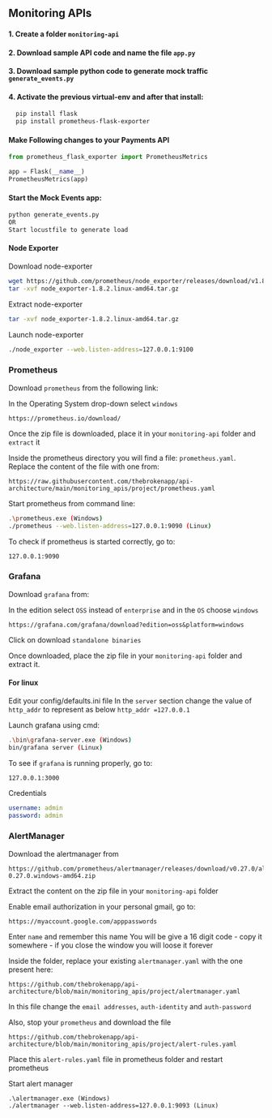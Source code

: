 
## Monitoring APIs

#### 1. Create a folder `monitoring-api`

#### 2. Download sample API code and name the file `app.py`

#### 3. Download sample python code to generate mock traffic `generate_events.py`

#### 4. Activate the previous virtual-env and after that install:
```bash
  pip install flask
  pip install prometheus-flask-exporter
```
#### Make Following changes to your Payments API
```python
from prometheus_flask_exporter import PrometheusMetrics

app = Flask(__name__)
PrometheusMetrics(app)
```

#### Start the Mock Events app:
```bash
python generate_events.py
OR
Start locustfile to generate load
```


#### Node Exporter
Download node-exporter
``` bash
wget https://github.com/prometheus/node_exporter/releases/download/v1.8.2/node_exporter-1.8.2.linux-amd64.tar.gz
tar -xvf node_exporter-1.8.2.linux-amd64.tar.gz
```

Extract node-exporter
``` bash
tar -xvf node_exporter-1.8.2.linux-amd64.tar.gz
```

Launch node-exporter
```bash
./node_exporter --web.listen-address=127.0.0.1:9100
```


### Prometheus
Download `prometheus` from the following link:

In the Operating System drop-down select `windows`
```url
https://prometheus.io/download/
```

Once the zip file is downloaded, place it in your `monitoring-api` folder and `extract` it

Inside the prometheus directory you will find a file: `prometheus.yaml`. Replace the content of the file with one from:

```url
https://raw.githubusercontent.com/thebrokenapp/api-architecture/main/monitoring_apis/project/prometheus.yaml
```

Start prometheus from command line:
```bash
.\prometheus.exe (Windows)
./prometheus --web.listen-address=127.0.0.1:9090 (Linux)
```

To check if prometheus is started correctly, go to:
```url
127.0.0.1:9090
```

### Grafana
Download `grafana` from:

In the edition select `OSS` instead of `enterprise` and in the `OS` choose `windows`
```url
https://grafana.com/grafana/download?edition=oss&platform=windows
```

Click on download `standalone binaries`

Once downloaded, place the zip file in your `monitoring-api` folder and extract it.

#### For linux
Edit your config/defaults.ini file
In the `server` section change the value of `http_addr` to represent as below
`http_addr =127.0.0.1`

Launch grafana using cmd:
```bash
.\bin\grafana-server.exe (Windows)
bin/grafana server (Linux)
```

To see if `grafana` is running properly, go to:
```url
127.0.0.1:3000
```
Credentials
```yaml
username: admin
password: admin
```

### AlertManager
Download the alertmanager from
```url
https://github.com/prometheus/alertmanager/releases/download/v0.27.0/alertmanager-0.27.0.windows-amd64.zip
```

Extract the content on the zip file in your `monitoring-api` folder

Enable email authorization in your personal gmail, go to:
```url
https://myaccount.google.com/apppasswords
```
Enter `name` and remember this name
You will be give a 16 digit code - copy it somewhere - if you close the window you will loose it forever


Inside the folder, replace your existing `alertmanager.yaml` with the one present here:
```url
https://github.com/thebrokenapp/api-architecture/blob/main/monitoring_apis/project/alertmanager.yaml
```
In this file change the `email addresses`, `auth-identity` and `auth-password`


Also, stop your `prometheus` and download the file
```url
https://github.com/thebrokenapp/api-architecture/blob/main/monitoring_apis/project/alert-rules.yaml
```
Place this `alert-rules.yaml` file in prometheus folder and restart prometheus

Start alert manager
```
.\alertmanager.exe (Windows)
./alertmanager --web.listen-address=127.0.0.1:9093 (Linux)
```

